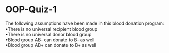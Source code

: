 # OOP-Quiz-1

The following assumptions have been made in this blood donation program: <br>
•There is no universal recipient blood group <br>
•There is no universal donor blood group <br>
•Blood group AB- can donate to B- as well <br>
•Blood group AB+ can donate to B+ as well
